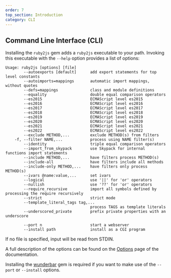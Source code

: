 ```yaml
---
order: 7
top_section: Introduction
category: CLI
---
```


## Command Line Interface (CLI)

Installing the `ruby2js` gem adds a `ruby2js` executable to your path.
Invoking this executable with the `--help` option provides a list of options:

```
Usage: ruby2js [options] [file]
        --autoexports [default]      add export statements for top level constants
        --autoimports=mappings       automatic import mappings, without quotes
        --defs=mappings              class and module definitions
        --equality                   double equal comparison operators
        --es2015                     ECMAScript level es2015
        --es2016                     ECMAScript level es2016
        --es2017                     ECMAScript level es2017
        --es2018                     ECMAScript level es2018
        --es2019                     ECMAScript level es2019
        --es2020                     ECMAScript level es2020
        --es2021                     ECMAScript level es2021
        --es2022                     ECMAScript level es2022
        --exclude METHOD,...         exclude METHOD(s) from filters
    -f, --filter NAME,...            process using NAME filter(s)
        --identity                   triple equal comparison operators
        --import_from_skypack        use Skypack for internal functions import statements
        --include METHOD,...         have filters process METHOD(s)
        --include-all                have filters include all methods
        --include-only METHOD,...    have filters only process METHOD(s)
        --ivars @name:value,...      set ivars
        --logical                    use '||' for 'or' operators
        --nullish                    use '??' for 'or' operators
        --require_recursive          import all symbols defined by processing the require recursively
        --strict                     strict mode
        --template_literal_tags tag,...
                                     process TAGS as template literals
        --underscored_private        prefix private properties with an underscore

        --port n                     start a webserver
        --install path               install as a CGI program
```

If no file is specified, input will be read from STDIN.

A full description of the options can be found on the [Options](options) page
of the documentation.

Installing the [wunderbar](https://rubygems.org/gems/wunderbar) gem is
required if you want to make use of the `--port` or `--install` options.
